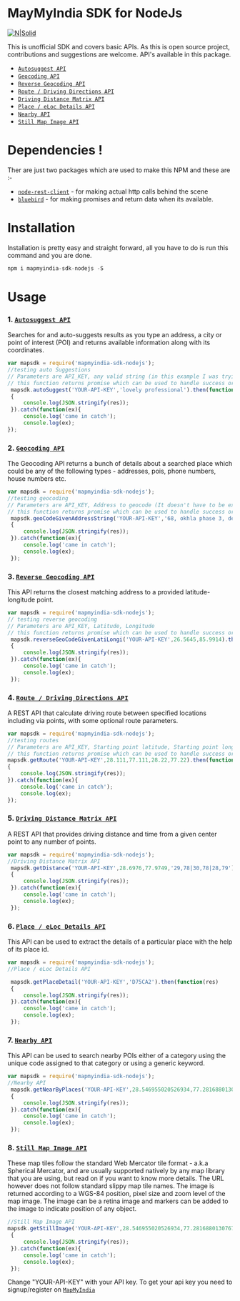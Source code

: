 # MayMyIndia SDK for NodeJs

[![N|Solid](http://www.mapmyindia.com/api/img/mapmyindia-api.png)](http://www.mapmyindia.com/api)

This is unofficial SDK and covers basic APIs. As this is open source project, contributions and suggestions are welcome.
API's available in this package.

  - [`Autosuggest API`](http://www.mapmyindia.com/api/advanced-maps/doc/autosuggest-api.php)
  - [`Geocoding API`](http://www.mapmyindia.com/api/advanced-maps/doc/geocoding-api.php)
  - [`Reverse Geocoding API`](http://www.mapmyindia.com/api/advanced-maps/doc/reverse-geocoding-api.php)
  - [`Route / Driving Directions API`](http://www.mapmyindia.com/api/advanced-maps/doc/route-api.php)
  - [`Driving Distance Matrix API`](http://www.mapmyindia.com/api/advanced-maps/doc/distance-api.php)
  - [`Place / eLoc Details API`](http://www.mapmyindia.com/api/advanced-maps/doc/place-details-api.php)
  - [`Nearby API`](http://www.mapmyindia.com/api/advanced-maps/doc/nearby-api.php)
  - [`Still Map Image API`](http://www.mapmyindia.com/api/advanced-maps/doc/still-map-image-api.php)

# Dependencies !
Ther are just two packages which are used to make this NPM and these are :- 

  - [`node-rest-client`](https://www.npmjs.com/package/node-rest-client) - for making actual http calls behind the scene
  - [`bluebird`](https://www.npmjs.com/package/bluebird) - for making promises and return data when its available.

# Installation

Installation is pretty easy and straight forward, all you have to do is run this command and you are done.
```js
npm i mapmyindia-sdk-nodejs -S
```
# Usage
### 1. [`Autosuggest API`](http://www.mapmyindia.com/api/advanced-maps/doc/autosuggest-api.php)

Searches for and auto-suggests results as you type an address, a city or point of interest (POI) and returns available information along with its coordinates.

```js
var mapsdk = require('mapmyindia-sdk-nodejs');
//testing auto Suggestions
// Parameters are API_KEY, any valid string (in this example I was trying to get suggestions of Lovely Professional University, Punjab, India. Yes I am alumni of this lovely university :D )
// this function returns promise which can be used to handle success or failure response accrodingly.
 mapsdk.autoSuggest('YOUR-API-KEY','lovely professional').then(function(res)
 {
     console.log(JSON.stringify(res));
 }).catch(function(ex){
     console.log('came in catch');
     console.log(ex);
});
```
### 2. [`Geocoding API`](http://www.mapmyindia.com/api/advanced-maps/doc/geocoding-api.php)
The Geocoding API returns a bunch of details about a searched place which could be any of the following types - addresses, pois, phone numbers, house numbers etc.

```js
var mapsdk = require('mapmyindia-sdk-nodejs');
//testing geocoding
// Parameters are API_KEY, Address to geocode (It doesn't have to be exact address ;) )
// this function returns promise which can be used to handle success or failure response accrodingly.
 mapsdk.geoCodeGivenAddressString('YOUR-API-KEY','68, okhla phase 3, delhi').then(function(res)
 {
     console.log(JSON.stringify(res));
 }).catch(function(ex){
     console.log('came in catch');
     console.log(ex);
 });
```
### 3. [`Reverse Geocoding API`](http://www.mapmyindia.com/api/advanced-maps/doc/reverse-geocoding-api.php)
This API returns the closest matching address to a provided latitude-longitude point.
```js
var mapsdk = require('mapmyindia-sdk-nodejs');
// testing reverse geocoding
// Parameters are API_KEY, Latitude, Longitude
// this function returns promise which can be used to handle success or failure response accrodingly.
 mapsdk.reverseGeoCodeGivenLatiLongi('YOUR-API-KEY',26.5645,85.9914).then(function(res)
 {
     console.log(JSON.stringify(res));
 }).catch(function(ex){
     console.log('came in catch');
     console.log(ex);
 });
```
### 4. [`Route / Driving Directions API`](http://www.mapmyindia.com/api/advanced-maps/doc/route-api.php)
A REST API that calculate driving route between specified locations including via points, with some optional route parameters.
```js
var mapsdk = require('mapmyindia-sdk-nodejs');
//testing routes
// Parameters are API_KEY, Starting point latitude, Starting point longitude, Ending point latitude, Ending point longitude
// this function returns promise which can be used to handle success or failure response accrodingly.
mapsdk.getRoute('YOUR-API-KEY',28.111,77.111,28.22,77.22).then(function(res)
{
    console.log(JSON.stringify(res));
}).catch(function(ex){
    console.log('came in catch');
    console.log(ex);
});
```
### 5. [`Driving Distance Matrix API`](http://www.mapmyindia.com/api/advanced-maps/doc/distance-api.php)
A REST API that provides driving distance and time from a given center point to any number of points.
```js
var mapsdk = require('mapmyindia-sdk-nodejs');
//Driving Distance Matrix API
 mapsdk.getDistance('YOUR-API-KEY',28.6976,77.9749,'29,78|30,78|28,79').then(function(res)
 {
     console.log(JSON.stringify(res));
 }).catch(function(ex){
     console.log('came in catch');
     console.log(ex);
 });
```
### 6. [`Place / eLoc Details API`](http://www.mapmyindia.com/api/advanced-maps/doc/place-details-api.php)
This API can be used to extract the details of a particular place with the help of its place id.
```js
var mapsdk = require('mapmyindia-sdk-nodejs');
//Place / eLoc Details API

 mapsdk.getPlaceDetail('YOUR-API-KEY','D75CA2').then(function(res)
 {
     console.log(JSON.stringify(res));
 }).catch(function(ex){
     console.log('came in catch');
     console.log(ex);
 });
```
### 7. [`Nearby API`](http://www.mapmyindia.com/api/advanced-maps/doc/nearby-api.php)
This API can be used to search nearby POIs either of a category using the unique code assigned to that category or using a generic keyword.

```js
var mapsdk = require('mapmyindia-sdk-nodejs');
//Nearby API
 mapsdk.getNearByPlaces('YOUR-API-KEY',28.546955020526934,77.28168801307678,'food').then(function(res)
 {
     console.log(JSON.stringify(res));
 }).catch(function(ex){
     console.log('came in catch');
     console.log(ex);
 });
```
### 8. [`Still Map Image API`](http://www.mapmyindia.com/api/advanced-maps/doc/still-map-image-api.php)
These map tiles follow the standard Web Mercator tile format - a.k.a Spherical Mercator, and are usually supported natively by any map library that you are using, but read on if you want to know more details. The URL however does not follow standard slippy map tile names. The image is returned according to a WGS-84 position, pixel size and zoom level of the map image. The image can be a retina image and markers can be added to the image to indicate position of any object.


```js
//Still Map Image API
mapsdk.getStillImage('YOUR-API-KEY',28.546955020526934,77.28168801307678,18,'800x480').then(function(res)
 {
     console.log(JSON.stringify(res));
 }).catch(function(ex){
     console.log('came in catch');
     console.log(ex);
 });
```

Change "YOUR-API-KEY" with your API key. To get your api key you need to signup/register on [`MapMyIndia`](http://www.mapmyindia.com/api/)







